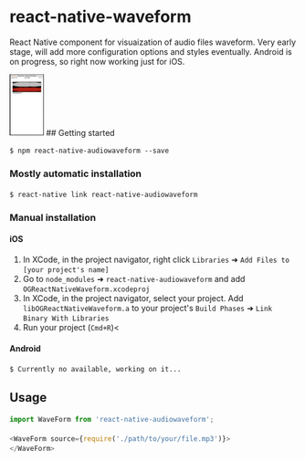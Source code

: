 
# react-native-waveform
React Native component for visuaization of audio files waveform.
Very early stage, will add more configuration options and styles eventually.
Android is on progress, so right now working just for iOS.

<img src="/screenshots/screen1.png" alt="Drawing" style="width: 60px;"/>
## Getting started

`$ npm react-native-audiowaveform --save`

### Mostly automatic installation

`$ react-native link react-native-audiowaveform`

### Manual installation


#### iOS

1. In XCode, in the project navigator, right click `Libraries` ➜ `Add Files to [your project's name]`
2. Go to `node_modules` ➜ `react-native-audiowaveform` and add `OGReactNativeWaveform.xcodeproj`
3. In XCode, in the project navigator, select your project. Add `libOGReactNativeWaveform.a` to your project's `Build Phases` ➜ `Link Binary With Libraries`
4. Run your project (`Cmd+R`)<

#### Android
`$ Currently no available, working on it...`


## Usage
```javascript
import WaveForm from 'react-native-audiowaveform';

<WaveForm source={require('./path/to/your/file.mp3')}>
</WaveForm>


```
  
